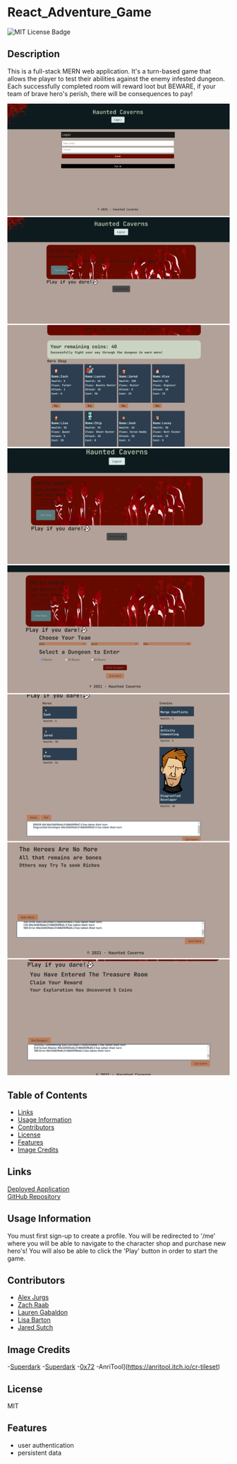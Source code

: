 # React_Adventure_Game

![MIT License Badge](https://img.shields.io/badge/License-MIT-blueviolet)

## Description

This is a full-stack MERN web application. It's a turn-based game that allows the player to test their abilities against the enemy infested dungeon. Each successfully completed room will reward loot but BEWARE, if your team of brave hero's perish, there will be consequences to pay!

![Login](./client/src/assets/images/Loginpage.png)
![Home](./client/src/assets/images/homepage.png)
![Buy Hero](./client/src/assets/images/herobuy.png)
![hero roster](./client/src/assets/images/heroroster.png)
![Ready to play](./client/src/assets/images/ready2play.png)
![play](./client/src/assets/images/playingthegame.png)
![Lose](./client/src/assets/images/youlose.png)
![Win](./client/src/assets/images/youwon.png)


## Table of Contents

- [Links](#links)
- [Usage Information](#usage-information)
- [Contributors](#contributors)
- [License](#license)
- [Features](#features)
- [Image Credits](#credits)

## Links

[Deployed Application](https://dry-mountain-02487.herokuapp.com/)  
[GitHub Repository](https://github.com/Ajurgs/React_Adventure_Game)

## Usage Information

You must first sign-up to create a profile. You will be redirected to '/me' where you will be able to navigate to the character shop and purchase new hero's! You will also be able to click the 'Play' button in order to start the game.

## Contributors

- [Alex Jurgs](https://github.com/Ajurgs)
- [Zach Raab](https://github.com/zachraab)
- [Lauren Gabaldon](https://github.com/lauren-gabaldon)
- [Lisa Barton](https://github.com/lisabarton23)
- [Jared Sutch](https://github.com/JaredWilliam97)


## Image Credits
-[Superdark](https://superdark.itch.io/16x16-free-npc-pack)
-[Superdark](https://superdark.itch.io/enchanted-forest-characters)
-[0x72](https://0x72.itch.io/dungeontileset-ii)
-AnriTool](https://anritool.itch.io/cr-tileset)
## License

MIT

## Features

- user authentication
- persistent data
